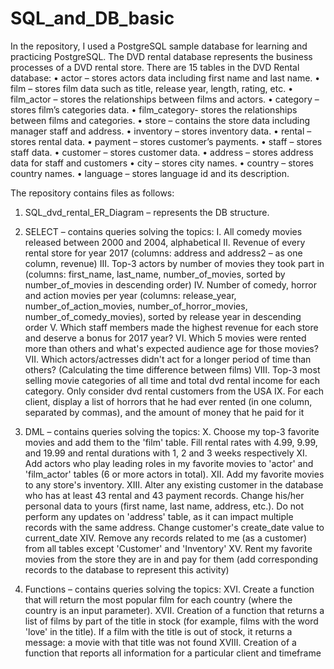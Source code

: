 # SQL_and_DB_basic

In the repository, I used a PostgreSQL sample database for learning and practicing PostgreSQL. The DVD rental database represents the business processes of a DVD rental store. 
There are 15 tables in the DVD Rental database:
•	actor – stores actors data including first name and last name.
•	film – stores film data such as title, release year, length, rating, etc.
•	film_actor – stores the relationships between films and actors.
•	category – stores film’s categories data.
•	film_category- stores the relationships between films and categories.
•	store – contains the store data including manager staff and address.
•	inventory – stores inventory data.
•	rental – stores rental data.
•	payment – stores customer’s payments.
•	staff – stores staff data.
•	customer – stores customer data.
•	address – stores address data for staff and customers
•	city – stores city names.
•	country – stores country names.
•	language – stores language id and its description.

The repository contains files as follows:
1.	SQL_dvd_rental_ER_Diagram – represents the DB structure.
2.	SELECT – contains queries solving the topics: 
I.	All comedy movies released between 2000 and 2004, alphabetical
II.	Revenue of every rental store for year 2017 (columns: address and address2 – as one column, revenue)
III.	Top-3 actors by number of movies they took part in (columns: first_name, last_name, number_of_movies, sorted by number_of_movies in descending order)
IV.	Number of comedy, horror and action movies per year (columns: release_year, number_of_action_movies, number_of_horror_movies, number_of_comedy_movies), sorted by release year in descending order
V.	Which staff members made the highest revenue for each store and deserve a bonus for 2017 year?
VI.	Which 5 movies were rented more than others and what's expected audience age for those movies?
VII.	Which actors/actresses didn't act for a longer period of time than others? (Calculating the time difference between films)
VIII.	Top-3 most selling movie categories of all time and total dvd rental income for each category. Only consider dvd rental customers from the USA
IX.	For each client, display a list of horrors that he had ever rented (in one column, separated by commas), and the amount of money that he paid for it

3.	DML  – contains queries solving the topics: 
X.	Choose my top-3 favorite movies and add them to the 'film' table. Fill rental rates with 4.99, 9.99, and 19.99 and rental durations with 1, 2 and 3 weeks respectively
XI.	Add actors who play leading roles in my favorite movies to 'actor' and 'film_actor' tables (6 or more actors in total).
XII.	Add my favorite movies to any store's inventory.
XIII.	Alter any existing customer in the database who has at least 43 rental and 43 payment records. Change his/her personal data to yours (first name, last name, address, etc.). Do not perform any updates on 'address' table, as it can impact multiple records with the same address. Change customer's create_date value to current_date
XIV.	Remove any records related to me (as a customer) from all tables except 'Customer' and 'Inventory'
XV.	Rent my favorite movies from the store they are in and pay for them (add corresponding records to the database to represent this activity)
4.	Functions – contains queries solving the topics:
XVI.	Create a function that will return the most popular film for each country (where the country is an input parameter).
XVII.	Creation of a function that returns a list of films by part of the title in stock (for example, films with the word 'love' in the title). If a film with the title is out of stock, it returns a message: a movie with that title was not found
XVIII.	Creation of a function that reports all information for a particular client and timeframe

